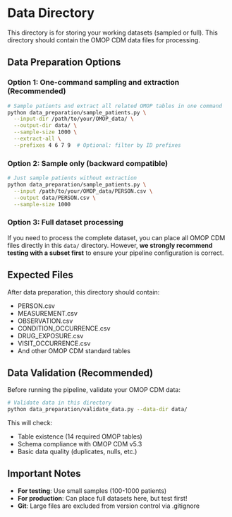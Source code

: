 # Data Directory

This directory is for storing your working datasets (sampled or full).
This directory should contain the OMOP CDM data files for processing.

## Data Preparation Options

### Option 1: One-command sampling and extraction (Recommended)
```bash
# Sample patients and extract all related OMOP tables in one command
python data_preparation/sample_patients.py \
  --input-dir /path/to/your/OMOP_data/ \
  --output-dir data/ \
  --sample-size 1000 \
  --extract-all \
  --prefixes 4 6 7 9  # Optional: filter by ID prefixes
```

### Option 2: Sample only (backward compatible)
```bash
# Just sample patients without extraction
python data_preparation/sample_patients.py \
  --input /path/to/your/OMOP_data/PERSON.csv \
  --output data/PERSON.csv \
  --sample-size 1000
```

### Option 3: Full dataset processing
If you need to process the complete dataset, you can place all OMOP CDM files directly in this `data/` directory. However, **we strongly recommend testing with a subset first** to ensure your pipeline configuration is correct.

## Expected Files

After data preparation, this directory should contain:
- PERSON.csv
- MEASUREMENT.csv
- OBSERVATION.csv
- CONDITION_OCCURRENCE.csv
- DRUG_EXPOSURE.csv
- VISIT_OCCURRENCE.csv
- And other OMOP CDM standard tables

## Data Validation (Recommended)

Before running the pipeline, validate your OMOP CDM data:

```bash
# Validate data in this directory
python data_preparation/validate_data.py --data-dir data/
```

This will check:
- Table existence (14 required OMOP tables)
- Schema compliance with OMOP CDM v5.3
- Basic data quality (duplicates, nulls, etc.)

## Important Notes

- **For testing**: Use small samples (100-1000 patients)
- **For production**: Can place full datasets here, but test first!
- **Git**: Large files are excluded from version control via .gitignore